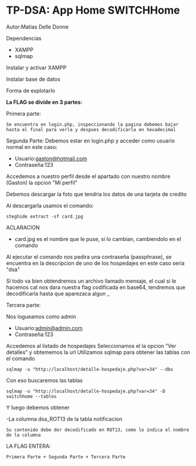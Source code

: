 # TP-DSA: App Home SWITCHHome

Autor:Matias Delle Donne


Dependencias
- XAMPP
- sqlmap

Instalar y activar XAMPP

Instalar base de datos

Forma de explotarlo

**La FLAG se divide en 3 partes:**

Primera parte:
```
Se encuentra en login.php, inspeccionando la pagina debemos bajar hasta el final para verla y despues decodificarla en hexadecimal
```

Segunda Parte:
Debemos estar en login.php y acceder como usuario normal en este caso:
- Usuario:gaston@hotmail.com
- Contraseña:123

Accedemos a nuestro perfil desde el apartado con nuestro nombre (Gaston) la opcion "Mi perfil"

Debemos descargar la foto que tendria los datos de una tarjeta de credito

Al descargarla usamos el comando:

```
steghide extract -sf card.jpg
```

ACLARACION
- card.jpg es el nombre que le puse, si lo cambian, cambiendolo en el comando


Al ejecutar el comando nos pedira una contraseña (passphrase), se encuentra en la descripcion de uno de los hospedajes en este caso seria "dsa"


Si todo va bien obtendremos un archivo llamado mensaje, el cual si le hacemos cat nos dara nuestra flag codificada en base64, tendremos que decodificarla hasta que aparezaca algun _


Tercera parte:

Nos logueamos como admin
- Usuario:admin@admin.com
- Contraseña:123


Accedemos al listado de hospedajes 
Seleccionamos el la opcion "Ver detalles" y obtememos la url
Utilizamos sqlmap para obtener las tablas con el comando
```
sqlmap -u "http://localhost/detalle-hospedaje.php?var=34" --dbs
```

Con eso buscaremos las tablas 
```
sqlmap -u "http://localhost/detalle-hospedaje.php?var=34" -D switchhome --tables
```

Y luego debemos obtener

-La columna dsa_ROT13 de la tabla notificacion

```
Su contenido debe der decodificado en ROT13, como lo indica el nombre de la columna
```



LA FLAG ENTERA:
```
Primera Parte + Segunda Parte + Tercera Parte
```